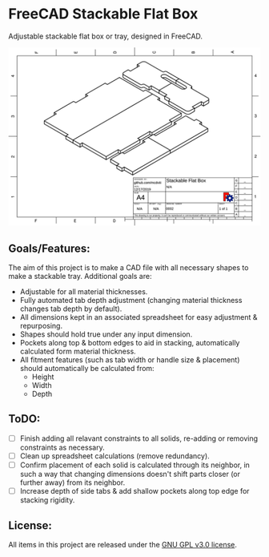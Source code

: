 # FreeCAD Stackable Flat Box

Adjustable stackable flat box or tray, designed in FreeCAD. 

![Example drawing](Stackable_Flat_Box.svg)

## Goals/Features:

The aim of this project is to make a CAD file with all necessary shapes to make
a stackable tray. Additional goals are:

- Adjustable for all material thicknesses.
- Fully automated tab depth adjustment (changing material thickness changes tab
  depth by default).
- All dimensions kept in an associated spreadsheet for easy adjustment & repurposing.
- Shapes should hold true under any input dimension.
- Pockets along top & bottom edges to aid in stacking, automatically calculated
  form material thickness.
- All fitment features (such as tab width or handle size & placement) should automatically
  be calculated from:
  - Height
  - Width
  - Depth

## ToDO:

- [ ] Finish adding all relavant constraints to all solids, re-adding or
      removing constraints as necessary.
- [ ] Clean up spreadsheet calculations (remove redundancy).
- [ ] Confirm placement of each solid is calculated through its neighbor, in such a way that
      changing dimensions doesn't shift parts closer (or further away) from its neighbor.
- [ ] Increase depth of side tabs & add shallow pockets along top edge for
      stacking rigidity.

## License:

All items in this project are released under the [GNU GPL v3.0 license](https://www.gnu.org/licenses/gpl-3.0.en.html).
